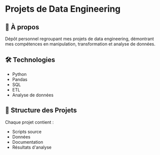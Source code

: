 # Projets de Data Engineering

## 🚀 À propos
Dépôt personnel regroupant mes projets de data engineering, démontrant mes compétences en manipulation, transformation et analyse de données.

## 🛠 Technologies
- Python
- Pandas
- SQL
- ETL
- Analyse de données

## 📂 Structure des Projets
Chaque projet contient :
- Scripts source
- Données
- Documentation
- Résultats d'analyse
